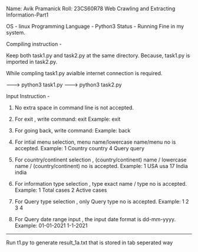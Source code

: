 Name: Avik Pramanick
Roll: 23CS60R78
Web Crawling and Extracting Information-Part1

OS                      -  linux
Programming Language    -  Python3
Status                  -  Running Fine in my system.

Compiling instruction - 

Keep both task1.py and task2.py at the same directory.
Because, 
task1.py is imported in task2.py.

While compling task1.py avialble internet connection is required.

--->  python3 task1.py
--->  python3 task2.py

Input Instruction -

1) No extra space in command line is not accepted.
2) For exit , write command: exit
	Example:
		exit
3) For going back, write command:
	Example:
		back

4) For intial menu selection, menu name/lowercase name/menu no is accepted.
	Example:
		1
		Country
		country
		4
		Query
		query
		
5) For country/continent selection , (country/continent) name / lowercase name / (country/continent) no is accepted.
	Example:
		1
		USA
		usa
		17
		India
		india
		
6) For information type selection , type exact name / type no is accepted.
	Example:
		1
		Total cases
		2
		Active cases
		
7) For Query type selection , only Query type no is accepted.
	Example:
		1
		2
		3
		4
8) For Query date range input , the input date format is dd-mm-yyyy.
	Example:
		01-01-2021
		1-1-2021
		



-----------------------------------------------------------------------------------------------------
Run t1.py to generate result_1a.txt that is stored in tab seperated way